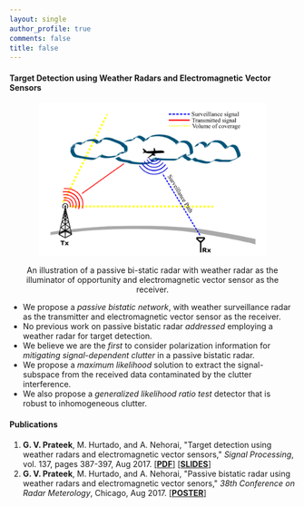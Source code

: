 ```yaml
---
layout: single
author_profile: true
comments: false
title: false
---
```


#### Target Detection using Weather Radars and Electromagnetic Vector Sensors
<p align="center"><img src="/research/wradaremvs/motivation.png" width="400" height="270"/></p>
<p align="center">An illustration of a passive bi-static radar with weather radar as the illuminator of opportunity and electromagnetic vector sensor as the receiver.</p>

* We propose a _passive bistatic network_, with weather surveillance radar as the transmitter and electromagnetic vector sensor as the receiver.
* No previous work on passive bistatic radar _addressed_ employing a weather radar for target detection.
* We believe we are the _first_ to consider polarization information for _mitigating signal-dependent clutter_ in a passive bistatic radar.
* We propose a _maximum likelihood_ solution to extract the signal-subspace from the received data contaminated by the clutter interference.
* We also propose a _generalized likelihood ratio test_ detector that is robust to inhomogeneous clutter.

#### Publications
1. **G. V. Prateek**, M. Hurtado, and A. Nehorai, "Target detection using weather radars and electromagnetic vector sensors," _Signal Processing_, vol. 137, pages 387-397, Aug 2017. [[**PDF**]](/research/wradaremvs/pdfs/[SigProc]Prateek_et_al-2017-Target_detection_using_weather_radar_and_EMVS.pdf) [[**SLIDES**]](/research/wradaremvs/pdfs/[Slides]Prateek_2017-Target_detection_using_weather_radar_and_EMVS.pdf)
2. **G. V. Prateek**, M. Hurtado, and A. Nehorai, "Passive bistatic radar using weather radars and electromagnetic vector senors," _38th Conference on Radar Meterology_, Chicago, Aug 2017. [[**POSTER**]](/research/wradaremvs/pdfs/[Poster]Prateek_2017-Target_detection_using_weather_radar_and_EMVS.pdf)